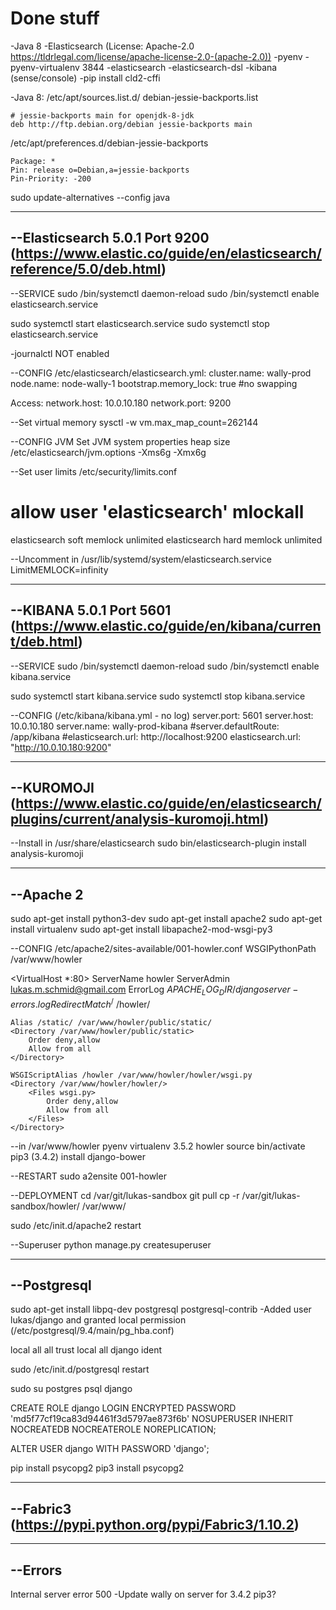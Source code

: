 # Done stuff

-Java 8
-Elasticsearch (License: Apache-2.0 https://tldrlegal.com/license/apache-license-2.0-(apache-2.0))
-pyenv
-pyenv-virtualenv
3844
-elasticsearch
-elasticsearch-dsl
-kibana (sense/console)
-pip install cld2-cffi

-Java 8:
/etc/apt/sources.list.d/ debian-jessie-backports.list

	# jessie-backports main for openjdk-8-jdk
	deb http://ftp.debian.org/debian jessie-backports main

/etc/apt/preferences.d/debian-jessie-backports

	Package: *
	Pin: release o=Debian,a=jessie-backports
	Pin-Priority: -200
	
sudo update-alternatives --config java

----------
--Elasticsearch 5.0.1 Port 9200 (https://www.elastic.co/guide/en/elasticsearch/reference/5.0/deb.html)
----------

--SERVICE
sudo /bin/systemctl daemon-reload
sudo /bin/systemctl enable elasticsearch.service

sudo systemctl start elasticsearch.service
sudo systemctl stop elasticsearch.service

-journalctl NOT enabled

--CONFIG /etc/elasticsearch/elasticsearch.yml:
cluster.name: wally-prod
node.name: node-wally-1
bootstrap.memory_lock: true #no swapping

Access:
network.host: 10.0.10.180
network.port: 9200

--Set virtual memory
sysctl -w vm.max_map_count=262144

--CONFIG JVM Set JVM system properties heap size /etc/elasticsearch/jvm.options
-Xms6g 
-Xmx6g 

--Set user limits /etc/security/limits.conf
# allow user 'elasticsearch' mlockall
elasticsearch   soft    memlock unlimited
elasticsearch   hard    memlock unlimited

--Uncomment in /usr/lib/systemd/system/elasticsearch.service
LimitMEMLOCK=infinity

----------
--KIBANA 5.0.1 Port 5601 (https://www.elastic.co/guide/en/kibana/current/deb.html)
----------

--SERVICE
sudo /bin/systemctl daemon-reload
sudo /bin/systemctl enable kibana.service

sudo systemctl start kibana.service
sudo systemctl stop kibana.service

--CONFIG (/etc/kibana/kibana.yml - no log)
server.port: 5601
server.host: 10.0.10.180
server.name: wally-prod-kibana
#server.defaultRoute: /app/kibana
#elasticsearch.url: http://localhost:9200
elasticsearch.url: "http://10.0.10.180:9200"

----------
--KUROMOJI (https://www.elastic.co/guide/en/elasticsearch/plugins/current/analysis-kuromoji.html)
----------
--Install in /usr/share/elasticsearch
sudo bin/elasticsearch-plugin install analysis-kuromoji

----------
--Apache 2
----------
sudo apt-get install python3-dev
sudo apt-get install apache2
sudo apt-get install virtualenv
sudo apt-get install libapache2-mod-wsgi-py3

--CONFIG /etc/apache2/sites-available/001-howler.conf
WSGIPythonPath /var/www/howler

<VirtualHost *:80>
    ServerName howler
    ServerAdmin lukas.m.schmid@gmail.com
    ErrorLog ${APACHE_LOG_DIR}/djangoserver-errors.log
    RedirectMatch ^/$ /howler/

    Alias /static/ /var/www/howler/public/static/
    <Directory /var/www/howler/public/static>
        Order deny,allow
        Allow from all
    </Directory>
    
    WSGIScriptAlias /howler /var/www/howler/howler/wsgi.py
    <Directory /var/www/howler/howler/>
        <Files wsgi.py>
            Order deny,allow
            Allow from all
        </Files>
    </Directory>
</VirtualHost>

--in /var/www/howler
pyenv virtualenv 3.5.2 howler
source bin/activate
pip3 (3.4.2) install django-bower

--RESTART
sudo a2ensite 001-howler

--DEPLOYMENT
cd /var/git/lukas-sandbox
git pull
cp -r /var/git/lukas-sandbox/howler/ /var/www/

sudo /etc/init.d/apache2 restart

--Superuser
python manage.py createsuperuser

----------
--Postgresql
----------
sudo apt-get install libpq-dev postgresql postgresql-contrib
-Added user lukas/django and granted local permission (/etc/postgresql/9.4/main/pg_hba.conf)

local   all             all                                     trust
local   all             django                                  ident

sudo /etc/init.d/postgresql restart

sudo su postgres
psql django

CREATE ROLE django LOGIN
  ENCRYPTED PASSWORD 'md5f77cf19ca83d94461f3d5797ae873f6b'
  NOSUPERUSER INHERIT NOCREATEDB NOCREATEROLE NOREPLICATION;
  
ALTER USER django WITH PASSWORD 'django';

pip install psycopg2
pip3 install psycopg2


----------
--Fabric3 (https://pypi.python.org/pypi/Fabric3/1.10.2)
----------

----------
--Errors
----------
Internal server error 500
-Update wally on server for 3.4.2 pip3?
